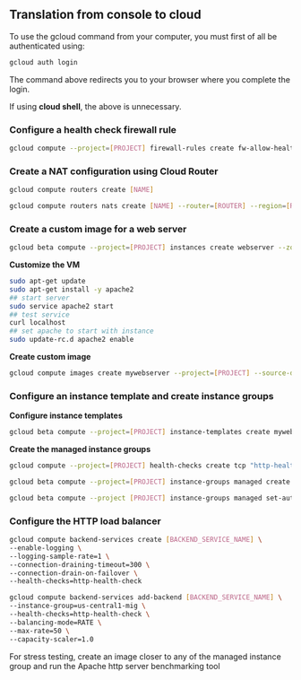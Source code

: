 ## Translation from console to cloud

To use the gcloud command from your computer, you must first of all be authenticated using:

```bash
gcloud auth login
```

The command above redirects you to your browser where you complete the login.

If using **cloud shell**, the above is unnecessary.

### Configure a health check firewall rule

```bash
gcloud compute --project=[PROJECT] firewall-rules create fw-allow-health-checks --direction=INGRESS --priority=1000 --network=default --action=ALLOW --rules=tcp:80 --source-ranges=130.211.0.0/22,35.191.0.0/16 --target-tags=allow-health-checks
```

### Create a NAT configuration using Cloud Router

```bash
gcloud compute routers create [NAME]
```

```bash
gcloud compute routers nats create [NAME] --router=[ROUTER] --region=[REGION] --nat-external-ip-pool=[IP_ADDRESS]
```

### Create a custom image for a web server

```bash
gcloud beta compute --project=[PROJECT] instances create webserver --zone=us-central1-a --machine-type=f1-micro --subnet=default --no-address --maintenance-policy=MIGRATE --service-account=644407591100-compute@developer.gserviceaccount.com --scopes=https://www.googleapis.com/auth/devstorage.read_only,https://www.googleapis.com/auth/logging.write,https://www.googleapis.com/auth/monitoring.write,https://www.googleapis.com/auth/servicecontrol,https://www.googleapis.com/auth/service.management.readonly,https://www.googleapis.com/auth/trace.append --tags=allow-health-checks --image=debian-9-stretch-v20200902 --image-project=debian-cloud --boot-disk-size=10GB --no-boot-disk-auto-delete --boot-disk-type=pd-standard --boot-disk-device-name=webserver --reservation-affinity=any
```

**Customize the VM**

```bash
sudo apt-get update
sudo apt-get install -y apache2
## start server
sudo service apache2 start
## test service
curl localhost
## set apache to start with instance
sudo update-rc.d apache2 enable
```

**Create custom image**

```bash
gcloud compute images create mywebserver --project=[PROJECT] --source-disk=webserver --source-disk-zone=us-central1-a --storage-location=us
```

### Configure an instance template and create instance groups

**Configure instance templates**

```bash
gcloud beta compute --project=[PROJECT] instance-templates create mywebserver-template --machine-type=f1-micro --network=projects/qwiklabs-gcp-07fefb4555ae827d/global/networks/default --no-address --maintenance-policy=MIGRATE --service-account=644407591100-compute@developer.gserviceaccount.com --scopes=https://www.googleapis.com/auth/devstorage.read_only,https://www.googleapis.com/auth/logging.write,https://www.googleapis.com/auth/monitoring.write,https://www.googleapis.com/auth/servicecontrol,https://www.googleapis.com/auth/service.management.readonly,https://www.googleapis.com/auth/trace.append --tags=allow-health-checks --image=mywebserver --image-project=qwiklabs-gcp-07fefb4555ae827d --boot-disk-size=10GB --boot-disk-type=pd-standard --boot-disk-device-name=mywebserver-template --reservation-affinity=any
```

**Create the managed instance groups**
```bash
gcloud compute --project=[PROJECT] health-checks create tcp "http-health-check" --timeout "5" --check-interval "10" --unhealthy-threshold "3" --healthy-threshold "2" --port "80"

gcloud beta compute --project=[PROJECT] instance-groups managed create us-central1-mig --base-instance-name=us-central1-mig --template=mywebserver-template --size=1 --zones=us-central1-b,us-central1-c,us-central1-f --instance-redistribution-type=PROACTIVE --health-check=http-health-check --initial-delay=60

gcloud beta compute --project [PROJECT] instance-groups managed set-autoscaling "us-central1-mig" --region "us-central1" --cool-down-period "60" --max-num-replicas "2" --min-num-replicas "1" --target-load-balancing-utilization "0.8" --mode "on"
```

### Configure the HTTP load balancer

```bash
gcloud compute backend-services create [BACKEND_SERVICE_NAME] \
--enable-logging \
--logging-sample-rate=1 \
--connection-draining-timeout=300 \
--connection-drain-on-failover \
--health-checks=http-health-check

gcloud compute backend-services add-backend [BACKEND_SERVICE_NAME] \
--instance-group=us-central1-mig \
--health-checks=http-health-check \
--balancing-mode=RATE \
--max-rate=50 \
--capacity-scaler=1.0
```

For stress testing, create an image closer to any of the managed instance group and run the Apache http server benchmarking tool